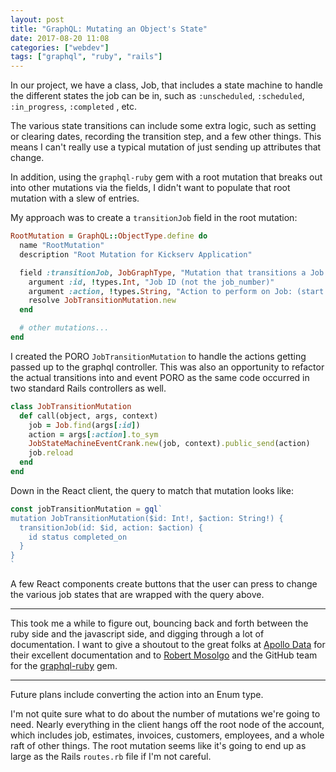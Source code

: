 ```yaml
---
layout: post
title: "GraphQL: Mutating an Object's State"
date: 2017-08-20 11:08
categories: ["webdev"]
tags: ["graphql", "ruby", "rails"]
---
```


In our project, we have a class, Job, that includes a state machine to
handle the different states the job can be in, such as `:unscheduled`,
`:scheduled`, `:in_progress`, `:completed` , etc.

The various state transitions can include some extra logic, such as
setting or clearing dates, recording the transition step, and a few
other things. This means I can't really use a typical mutation of just
sending up attributes that change.

In addition, using the `graphql-ruby` gem with a root mutation that
breaks out into other mutations via the fields, I didn't want to
populate that root mutation with a slew of entries.

My approach was to create a `transitionJob` field in the root
mutation:


```ruby
RootMutation = GraphQL::ObjectType.define do
  name "RootMutation"
  description "Root Mutation for Kickserv Application"

  field :transitionJob, JobGraphType, "Mutation that transitions a Job to a new state" do
    argument :id, !types.Int, "Job ID (not the job_number)"
    argument :action, !types.String, "Action to perform on Job: (start|stop|restart|cancel|hold|unhold)"
    resolve JobTransitionMutation.new
  end

  # other mutations...
end
```


I created the PORO `JobTransitionMutation` to handle the actions
getting passed up to the graphql controller. This was also an
opportunity to refactor the actual transitions into and event PORO as
the same code occurred in two standard Rails controllers as well.


```ruby
class JobTransitionMutation
  def call(object, args, context)
    job = Job.find(args[:id])
    action = args[:action].to_sym
    JobStateMachineEventCrank.new(job, context).public_send(action)
    job.reload
  end
end
```


Down in the React client, the query to match that mutation looks like:

```javascript
const jobTransitionMutation = gql`
mutation JobTransitionMutation($id: Int!, $action: String!) {
  transitionJob(id: $id, action: $action) {
    id status completed_on
  }
}
`
```

A few React components create buttons that the user can press to
change the various job states that are wrapped with the query above.

-----

This took me a while to figure out, bouncing back and forth between
the ruby side and the javascript side, and digging through a lot of
documentation. I want to give a shoutout to the great folks
at [Apollo Data](https://www.apollodata.com/) for their excellent
documentation and to [Robert Mosolgo](https://github.com/rmosolgo) and
the GitHub team for
the [graphql-ruby](https://github.com/rmosolgo/graphql-ruby) gem.

-----

Future plans include converting the action into an Enum type.

I'm not quite sure what to do about the number of mutations we're
going to need. Nearly everything in the client hangs off the root node
of the account, which includes job, estimates, invoices, customers,
employees, and a whole raft of other things. The root mutation seems
like it's going to end up as large as the Rails `routes.rb` file if
I'm not careful.

